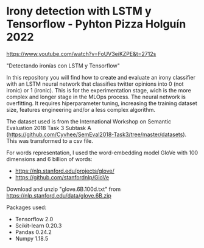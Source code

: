 # Irony detection with LSTM y Tensorflow - Pyhton Pizza Holguín 2022
https://www.youtube.com/watch?v=FoUV3eiKZPE&t=2712s

"Detectando ironías con LSTM y Tensorflow" 

In this repository you will find how to create and evaluate an irony classifier with an LSTM neural network that classifies twitter opinions into 0 (not ironic) or 1 (ironic). This is for the experimentation stage, wich is the more complex and longer stage in the MLOps process. The neural network is overfitting. It requires hiperparameter tuning, increasing the training dataset size, features engineering and/or a less complex algorithm.

The dataset used is from the International Workshop on Semantic Evaluation 2018 Task 3 Subtask A (https://github.com/Cyvhee/SemEval2018-Task3/tree/master/datasets). This was transformed to a csv file.

For words representation, I used the word-embedding model GloVe with 100 dimensions and 6 billion of words:
- https://nlp.stanford.edu/projects/glove/
- https://github.com/stanfordnlp/GloVe

Download and unzip "glove.6B.100d.txt" from https://nlp.stanford.edu/data/glove.6B.zip

Packages used:
- Tensorflow 2.0
- Scikit-learn 0.20.3
- Pandas 0.24.2
- Numpy 1.18.5
